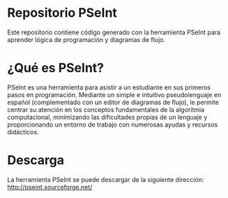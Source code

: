 # Repositorio PSeInt
Este repositorio contiene código generado con la herramienta PSeInt para aprender lógica de programación y diagramas de flujo.

# ¿Qué es PSeInt?

PSeInt es una herramienta para asistir a un estudiante en sus primeros pasos en programación. Mediante un simple e intuitivo pseudolenguaje en español (complementado con un editor de diagramas de flujo), le permite centrar su atención en los conceptos fundamentales de la algoritmia computacional, minimizando las dificultades propias de un lenguaje y proporcionando un entorno de trabajo con numerosas ayudas y recursos didácticos.

# Descarga
La herramienta PSeInt se puede descargar de la siguiente dirección:
http://pseint.sourceforge.net/
